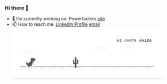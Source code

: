 ### Hi there 👋
* 🔭 I’m currently working on: Powerfactors [site](https://www.powerfactors.com/)
* 📫 How to reach me: [LinkedIn Profile](https://www.linkedin.com/in/ioannis-antoniou-0b949a6a/) [email](mailto:ioannis@iantoniou.gr)
![Dino](dino.gif)
<!--
**aimon7/aimon7** is a ✨ _special_ ✨ repository because its `README.md` (this file) appears on your GitHub profile.

Here are some ideas to get you started:

- 🔭 I’m currently working on ...
- 🌱 I’m currently learning ...
- 👯 I’m looking to collaborate on ...
- 🤔 I’m looking for help with ...
- 💬 Ask me about ...
- 📫 How to reach me: ...
- 😄 Pronouns: ...
- ⚡ Fun fact: ...
-->
